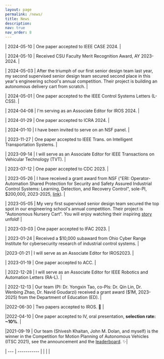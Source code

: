 ```yaml
---
layout: page
permalink: /news/
title: News
description: 
nav: true
nav_order: 8
---
```


| 2024-05-10 | One paper accepted to IEEE CASE 2024. |

| 2024-05-10 | Received CSU Faculty Merit Recognition Award, AY 2023-2024. |

| 2024-05-03 | After the triumph of our first senior design team last year, my second supervised senior design team secured second place in this year's engineering school's annual competition. Their project is building an autonomous delivery cart from scratch. |

| 2024-05-01 | One paper accepted to the IEEE Control Systems Letters (L-CSS). |

| 2024-04-08 | I'm serving as an Associate Editor for IROS 2024. |

| 2024-01-29 | One paper accepted to ICRA 2024. |

| 2024-01-10 | I have been invited to serve on an NSF panel. |

| 2023-11-27 | One paper accepted to IEEE Trans. on Intelligent Transportation Systems. |

| 2023-09-14 | I will serve as an Associate Editor for IEEE Transactions on Vehicular Technology (TVT). |

| 2023-07-12 | One paper accepted to CDC 2023. |

| 2023-05-26 | I have received a grant award from NSF ("ERI: Operator-Automation Shared Protection for Security and Safety Assured Industrial Control Systems: Learning, Detection, and Recovery Control", sole-PI, $200,000, 2023-2025, [link](https://www.nsf.gov/awardsearch/showAward?AWD_ID=2301543&HistoricalAwards=false)). |

| 2023-05-05 | My very first supervised senior design team secured the top spot in our engineering school's annual competition. Their project is "Autonomous Nursery Cart". You will enjoy watching their inspiring [story](https://youtu.be/HQzIXl9wA2c) unfold! |

| 2023-03-03 | One paper accepted to IFAC 2023. |

| 2023-01-24 | Received a $10,000 subaward from Ohio Cyber Range Institute for cybersecurity research of industrial control systems.  |

|2023-01-21 | I will serve as an Associate Editor for IROS2023. |

| 2023-01-19 | One paper accepted to ACC. |

| 2022-12-28 | I will serve as an Associate Editor for IEEE Robotics and Automation Letters (RA-L). |

| 2022-12-13 | Our team (PI: Dr. Yongxin Tao, co-PIs: Dr. Qin Lin, Dr. Wenbing Zhao, Dr. Navid Goudarzi) received a grant award ($1M, 2023-2025) from the Department of Education (ED). |

|2022-06-30  | Two papers accepted to IROS. :robot: |

|2022-04-10  | One paper accepted to IV, oral presentation, **selection rate: ~10%**. |

|2021-09-19  | Our team (Shivesh Khaitan, John M. Dolan, and myself) is the winner in the Competition for Motion Planning of Autonomous Vehicles (ITSC 2021), see the announcement and the [leaderboard](https://commonroad.in.tum.de/competition/2021/announcement). :sparkles:|

| --- | ----------- |
|   |   |
